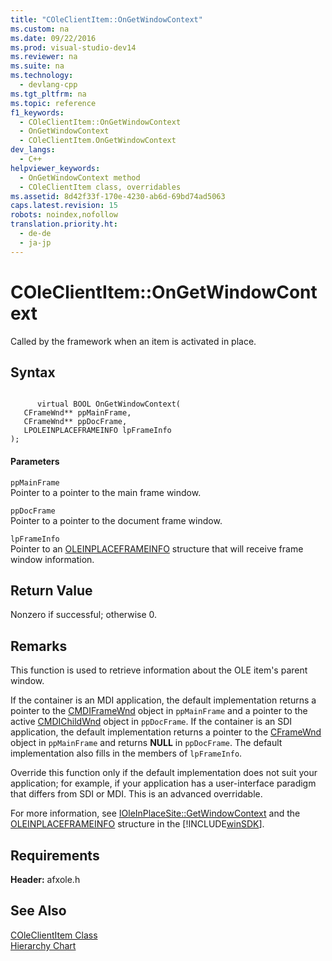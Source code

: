 ```yaml
---
title: "COleClientItem::OnGetWindowContext"
ms.custom: na
ms.date: 09/22/2016
ms.prod: visual-studio-dev14
ms.reviewer: na
ms.suite: na
ms.technology: 
  - devlang-cpp
ms.tgt_pltfrm: na
ms.topic: reference
f1_keywords: 
  - COleClientItem::OnGetWindowContext
  - OnGetWindowContext
  - COleClientItem.OnGetWindowContext
dev_langs: 
  - C++
helpviewer_keywords: 
  - OnGetWindowContext method
  - COleClientItem class, overridables
ms.assetid: 8d42f33f-170e-4230-ab6d-69bd74ad5063
caps.latest.revision: 15
robots: noindex,nofollow
translation.priority.ht: 
  - de-de
  - ja-jp
---
```

# COleClientItem::OnGetWindowContext
Called by the framework when an item is activated in place.  
  
## Syntax  
  
```  
  
      virtual BOOL OnGetWindowContext(  
   CFrameWnd** ppMainFrame,  
   CFrameWnd** ppDocFrame,  
   LPOLEINPLACEFRAMEINFO lpFrameInfo   
);  
```  
  
#### Parameters  
 `ppMainFrame`  
 Pointer to a pointer to the main frame window.  
  
 `ppDocFrame`  
 Pointer to a pointer to the document frame window.  
  
 `lpFrameInfo`  
 Pointer to an [OLEINPLACEFRAMEINFO](http://msdn.microsoft.com/library/windows/desktop/ms693737) structure that will receive frame window information.  
  
## Return Value  
 Nonzero if successful; otherwise 0.  
  
## Remarks  
 This function is used to retrieve information about the OLE item's parent window.  
  
 If the container is an MDI application, the default implementation returns a pointer to the [CMDIFrameWnd](../vs140/cmdiframewnd-class.md) object in `ppMainFrame` and a pointer to the active [CMDIChildWnd](../vs140/cmdichildwnd-class.md) object in `ppDocFrame`. If the container is an SDI application, the default implementation returns a pointer to the [CFrameWnd](../vs140/cframewnd-class.md) object in `ppMainFrame` and returns **NULL** in `ppDocFrame`. The default implementation also fills in the members of `lpFrameInfo`.  
  
 Override this function only if the default implementation does not suit your application; for example, if your application has a user-interface paradigm that differs from SDI or MDI. This is an advanced overridable.  
  
 For more information, see [IOleInPlaceSite::GetWindowContext](http://msdn.microsoft.com/library/windows/desktop/ms694366) and the [OLEINPLACEFRAMEINFO](http://msdn.microsoft.com/library/windows/desktop/ms693737) structure in the [!INCLUDE[winSDK](../vs140/includes/winsdk_md.md)].  
  
## Requirements  
 **Header:** afxole.h  
  
## See Also  
 [COleClientItem Class](../vs140/coleclientitem-class.md)   
 [Hierarchy Chart](../vs140/hierarchy-chart.md)